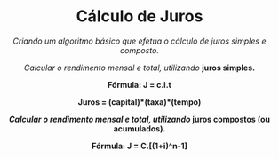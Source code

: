 <h1 align="center">Cálculo de Juros</h1>

<p align="center"><i>Criando um algoritmo básico que efetua o cálculo de juros simples e composto.</i></p>

<p align="center"><i>Calcular o rendimento mensal e total, utilizando</i> <b>juros simples.<b></p>
<p align="center"><b>Fórmula: J = c.i.t</b></p>
<p align="center"> Juros = (capital)*(taxa)*(tempo)</p>

<p align="center"><i>Calcular o rendimento mensal e total, utilizando</i> <b>juros compostos (ou acumulados).<b></p>
<p align="center"><b>Fórmula: J = C.[(1+i)^n-1] </b></p>
